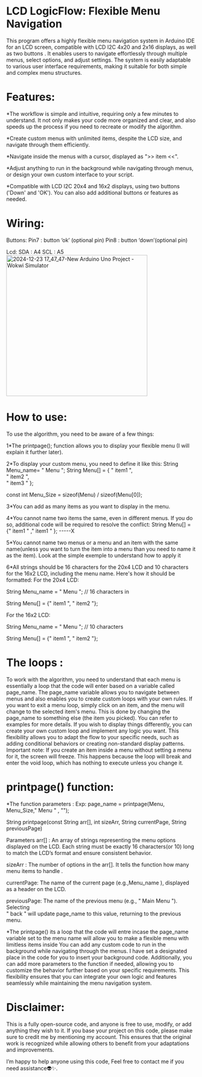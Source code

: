 # LCD LogicFlow: Flexible Menu Navigation
This program offers a highly flexible menu navigation system in Arduino IDE for an LCD screen, compatible with LCD I2C 4x20 and 2x16 displays, as well as two buttons . It enables users to navigate effortlessly through multiple menus, select options, and adjust settings. The system is easily adaptable to various user interface requirements, making it suitable for both simple and complex menu structures.
# Features:
*The workflow is simple and intuitive, requiring only a few minutes to understand. It not only makes your code more organized and clear, and also speeds up the process if you need to recreate or modify the algorithm.

*Create custom menus with unlimited items, despite the LCD size, and navigate through them efficiently.

*Navigate inside the menus with a cursor, displayed as ">> item <<".

*Adjust anything to run in the background while navigating through menus, or design your own custom interface to your script. 

*Compatible with LCD I2C 20x4 and 16x2 displays, using two buttons ('Down' and 'OK'). You can also add additional buttons or features as needed.

# Wiring:
Buttons:   Pin7 : button ‘ok’ (optional pin)
                Pin8 : button ‘down’(optional pin)
                
Lcd:         SDA : A4
                SCL : A5
<img width="374" alt="2024-12-23 17_47_47-New Arduino Uno Project - Wokwi Simulator" src="https://github.com/user-attachments/assets/be332422-9f39-40fe-8d0a-8511d1f61b60" />

# How to use:
To use the algorithm, you need to be aware of a few things:

1*The printpage(); function allows you to display your flexible menu (I will explain it further later).

2*To display your custom menu, you need to define it like this:
String Menu_name=  "      Menu      ";
String Menu[] = {
"      item1      ",          
  "      item2      ",          
  "      item3      " }; 
  
const int Menu_Size = sizeof(Menu) / sizeof(Menu[0]);

3*You can add as many items as you want to display in the menu.

4*You cannot name two items the same, even in different menus. If you do so, additional code will be required to resolve the conflict:
String Menu[] = {"      item1      " ,"      item1      " };  -----X

5*You cannot name two menus or a menu and an item with the same name(unless you want to turn the item into a menu than you need to name it as the item). Look at the simple exemple to understand how to apply it

6*All strings should be 16 characters for the 20x4 LCD and 10 characters for the 16x2 LCD, including the menu name. Here's how it should be formatted:
For the 20x4 LCD:

String Menu_name = "      Menu      ";  // 16 characters in

String Menu[] = {"      item1      ", "      item2      "}; 

For the 16x2 LCD:

String Menu_name = "   Menu   ";  // 10 characters

String Menu[] = {"   item1   ", "   item2   "}; 

# The loops : 
To work with the algorithm, you need to understand that each menu is essentially a loop that the code will enter based on a variable called page_name.
The page_name variable allows you to navigate between menus and also enables you to create custom loops with your own rules. If you want to exit a menu loop, simply click on an item, and the menu will change to the selected item's menu. This is done by changing the page_name to something else (the item you picked). You can refer to examples for more details. If you wish to display things differently, you can create your own custom loop and implement any logic you want.
This flexibility allows you to adapt the flow to your specific needs, such as adding conditional behaviors or creating non-standard display patterns.
Important note: If you create an item inside a menu without setting a menu for it, the screen will freeze. This happens because the loop will break and enter the void loop, which has nothing to execute unless you change it.



# printpage() function:
*The function parameters : 
Exp: page_name = printpage(Menu, Menu_Size,"      Menu      " , "");

String printpage(const String arr[], int sizeArr, String currentPage, String previousPage)

Parameters arr[] : An array of strings representing the menu options displayed on the LCD. Each string must be exactly 16 characters(or 10) long to match the LCD’s format and ensure consistent behavior.

sizeArr : The number of options in the arr[]. It tells the function how many menu items to handle .

currentPage: The name of the current page (e.g.,Menu_name ), displayed as a header on the LCD.

previousPage: The name of the previous menu (e.g., " Main Menu "). Selecting  
"      back      " will update page_name to this value, returning to the previous menu.


*The printpage() its a loop that the code will entre incase the page_name variable set to the menu name will allow you to make a flexible menu with limitless items inside 
You can add any custom code to run in the background while navigating through the menus. I have set a designated place in the code for you to insert your background code.
Additionally, you can add more parameters to the function if needed, allowing you to customize the behavior further based on your specific requirements. This flexibility ensures that you can integrate your own logic and features seamlessly while maintaining the menu navigation system.


# Disclaimer:

This is a fully open-source code, and anyone is free to use, modify, or add anything they wish to it. If you base your project on this code, please make sure to credit me by mentioning my account. This ensures that the original work is recognized while allowing others to benefit from your adaptations and improvements.

I’m happy to help anyone using this code, Feel free to contact me if you need assistance👽✨. 

